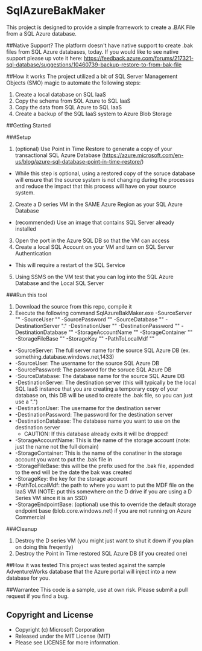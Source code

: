 # SqlAzureBakMaker
This project is designed to provide a simple framework to create a .BAK File from a SQL Azure database. 

##Native Support?
The platform doesn't have native support to create .bak files from SQL Azure databases, today. If you would like to see native support please up vote it here: https://feedback.azure.com/forums/217321-sql-database/suggestions/10460739-backup-restore-to-from-bak-file

##How it works
The project utilized a bit of SQL Server Management Objects (SMO) magic to automate the following steps:

1. Create a local database on SQL IaaS
2. Copy the schema from SQL Azure to SQL IaaS
3. Copy the data from SQL Azure to SQL IaaS
4. Create a backup of the SQL IaaS system to Azure Blob Storage

##Getting Started

###Setup
1. (optional) Use Point in Time Restore to generate a copy of your transactional SQL Azure Database (https://azure.microsoft.com/en-us/blog/azure-sql-database-point-in-time-restore/)
  * While this step is optional, using a restored copy of the soruce database will ensure that the source system is not changing during the processes and reduce the impact that this process will have on your source system.  
2. Create a D series VM in the SAME Azure Region as your SQL Azure Database
  * (recommended) Use an image that contains SQL Server already installed
3. Open the port in the Azure SQL DB so that the VM can access
4. Create a local SQL Account on your VM and turn on SQL Server Authentication
  * This will require a restart of the SQL Service
5. Using SSMS on the VM test that you can log into the SQL Azure Database and the Local SQL Server

###Run this tool
1. Download the source from this repo, compile it
2. Execute the following command
SqlAzureBakMaker.exe -SourceServer "" -SourceUser "" -SourcePassword "" -SourceDatabase "" -DestinationServer "." -DestinationUser "" -DestinationPassword "" -DestinationDatabase "" -StorageAccountName "" -StorageContainer "" -StorageFileBase "" -StorageKey "" -PathToLocalMdf ""

  * -SourceServer: The full server name for the source SQL Azure DB (ex. something.database.windows.net,1433)
  * -SourceUser: The username for the source SQL Azure DB
  * -SourcePassword: The password for the soruce SQL Azure DB
  * -SourceDatabase: The database name for the source SQL Azure DB
  * -DestinationServer: The destination server (this will typically be the local SQL IaaS instance that you are creating a temporary copy of your database on, this DB will be used to create the .bak file, so you can just use a ".")
  * -DestinationUser: The username for the destination server 
  * -DestinationPassword: The password for the destination server
  * -DestinationDatabase: The database name you want to use on the destination server
    * CAUTION: If this database already exits it will be dropped!
  * -StorageAccountName: This is the name of the storage account (note: just the name not the full domain)
  * -StorageContainer: This is the name of the conatiner in the storage account you want to put the .bak file in
  * -StorageFileBase: this will be the prefix used for the .bak file, appended to the end will be the date the bak was created
  * -StorageKey: the key for the storage account
  * -PathToLocalMdf: the path to where you want to put the MDF file on the IaaS VM (NOTE: put this somewhere on the D drive if you are using a D Series VM since it is an SSD)
  * -StorageEndpointBase: (optional) use this to override the default storage endpoint base (blob.core.windows.net) if you are not running on Azure Commercial
  
###Cleanup
1. Destroy the D series VM (you might just want to shut it down if you plan on doing this freqently)
2. Destroy the Point in Time restored SQL Azure DB (if you created one)

##How it was tested
This project was tested against the sample AdventureWorks database that the Azure portal will inject into a new database for you. 

##Warrantee
This code is a sample, use at own risk. Please submit a pull request if you find a bug. 

## Copyright and License
- Copyright (c) Microsoft Corporation
- Released under the MIT License (MIT)
- Please see LICENSE for more information.
